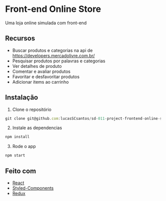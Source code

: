 # Front-end Online Store

Uma loja online simulada com front-end

## Recursos

- Buscar produtos e categorias na api de https://developers.mercadolivre.com.br/
- Pesquisar produtos por palavras e categorias
- Ver detalhes de produto
- Comentar e avaliar produtos
- Favoritar e desfavoritar produtos
- Adicionar items ao carrinho

## Instalação

1. Clone o repositório

```javascript
git clone git@github.com:lucasSCsantos/sd-011-project-frontend-online-store.git
```

2. Instale as dependencias

```javascript
npm install
```

3. Rode o app

```javascript
npm start
```

## Feito com

- [React](https://pt-br.reactjs.org/)
- [Styled-Components](https://styled-components.com/)
- [Redux](https://redux.js.org/)
